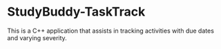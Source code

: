 # StudyBuddy-TaskTrack

This is a C++ application that assists in tracking activities with due dates and varying severity.